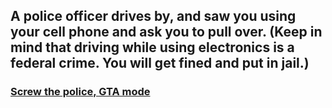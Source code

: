 ## A police officer drives by, and saw you using your cell phone and ask you to pull over. (Keep in mind that driving while using electronics is a federal crime. You will get fined and put in jail.)  

### [Screw the police, GTA mode]()  
### 
